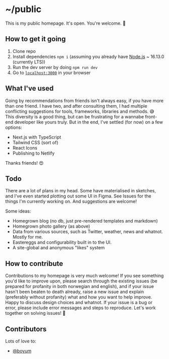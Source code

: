 # ~/public

This is my public homepage. It's open. You're welcome. 🤗

## How to get it going

1. Clone repo
1. Install dependencies `npm i` (assuming you already have [Node.js](https://nodejs.org/en/blog/release/v16.13.0/) ~ 16.13.0 (currently LTS))
1. Run the dev server by doing `npm run dev`
1. Go to [`localhost:3000`](http://localhost:3000) in your browser

## What I've used

Going by recommendations from friends isn't always easy, if you have more than one friend. I have two, and after consulting them, I had multiple conflicting suggestions for tools, frameworks, libraries and methods. 😅 This diversity is a good thing, but can be frustrating for a wannabe front-end developer like yours truly. But in the end, I've settled (for now) on a few options:

- Next.js with TypeScript
- Tailwind CSS (sort of)
- React Icons
- Publishing to Netlify

Thanks friends! 😍

## Todo

There are a lot of plans in my head. Some have materialised in sketches, and I've even started plotting out some UI in Figma. See Issues for the things I'm currently working on. And suggestions are welcome!

Some ideas:

- Homegrown blog (no db, just pre-rendered templates and markdown)
- Homegrown photo gallery (as above)
- Data from various sources, such as Twitter, weather, news and whatnot. Mostly for me.
- Eastereggs and configurability built in to the UI.
- A site-global and anonymous "likes" system

## How to contribute

Contributions to my homepage is very much welcome! If you see something you'd like to improve upon, please search through the existing issues (be prepared for profanity in both norwegian and english), and if your issue hasn't been beaten to death already, raise a new issue and explain (preferably without profanity) what and how you want to help improve. Happy to discuss design choices and whatnot. If your issue is a bug or error, please include error messages and steps to reproduce. Let's work together on solving issues! 🤩

## Contributors

Lots of love to:

- [@boyum](https://github.com/boyum)
